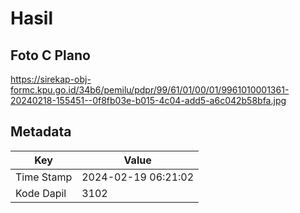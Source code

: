 # Hasil

## Foto C Plano

https://sirekap-obj-formc.kpu.go.id/34b6/pemilu/pdpr/99/61/01/00/01/9961010001361-20240218-155451--0f8fb03e-b015-4c04-add5-a6c042b58bfa.jpg


## Metadata

| Key        | Value               |
| ---------- | ------------------- |
| Time Stamp | 2024-02-19 06:21:02 |
| Kode Dapil | 3102                |



